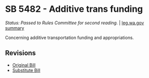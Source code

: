 # SB 5482 - Additive trans funding
*Status: Passed to Rules Committee for second reading.* | [leg.wa.gov summary](https://app.leg.wa.gov/billsummary?BillNumber=5482&Year=2021)

Concerning additive transportation funding and appropriations.

## Revisions
* [Original Bill](1/)
* [Substitute Bill](S/)